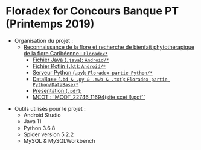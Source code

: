 # Floradex for Concours Banque PT (Printemps 2019)

- Organisation du projet :
  - [Reconnaissance de la flore et recherche de bienfait phytothérapique de la flore Caribéenne : `Floradex*`](https://github.com/Wiiz971/Floradex)
    - [Fichier Java (`.java`): `Android/*`](https://github.com/Wiiz971/Floradex/tree/master/Android)
    - [Fichier Kotlin (`.kt`): `Android/*`](https://github.com/Wiiz971/Floradex/tree/master/Android)
    - [Serveur Python (`.py`): `Floradex partie Python/*`](https://github.com/Wiiz971/Floradex/tree/master/Floradex%20partie%20Python)
    - [DataBase (`.bd & .py & .mwb & .txt`): `Floradex partie Python/DataBase/*`](https://github.com/Wiiz971/Floradex/tree/master/Floradex%20partie%20Python/DataBase)
    - [Presentation (`.pdf`):](https://github.com/Wiiz971/Floradex/blob/master/Floradex%20final%20presentation.pdf)
    - [MCOT : `MCOT_22746_11694(site scei !).pdf``](https://github.com/Wiiz971/Floradex/blob/master/MCOT_22746_11694(site%20scei%20!).pdf)

* Outils utilisés pour le projet :
    * Android Studio 
    * Java 11
    * Python 3.6.8
    * Spider version 5.2.2
    * MySQL & MySQLWorkbench
